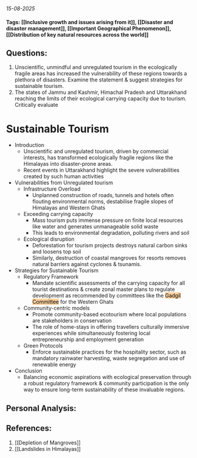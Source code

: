 *15-08-2025*
#### Tags: [[Inclusive growth and issues arising from it]], [[Disaster and disaster management]], [[Important Geographical Phenomenon]], [[Distribution of key natural resources across the world]]


## Questions:

1. Unscientific, unmindful and unregulated tourism in the ecologically fragile areas has increased the vulnerability of these regions towards a plethora of disasters. Examine the statement & suggest strategies for sustainable tourism.
2. The states of Jammu and Kashmir, Himachal Pradesh and Uttarakhand reaching the limits of their ecological carrying capacity due to tourism. Critically evaluate

# Sustainable Tourism

- Introduction
	- Unscientific and unregulated tourism, driven by commercial interests, has transformed ecologically fragile regions like the Himalayas into disaster-prone areas.
	- Recent events in Uttarakhand highlight the severe vulnerabilities created by such human activities
- Vulnerabilities from Unregulated tourism
	- Infrastructure Overload
		- Unplanned construction of roads, tunnels and hotels often flouting environmental norms, destabilise fragile slopes of Himalayas and Western Ghats
	- Exceeding carrying capacity
		- Mass tourism puts immense pressure on finite local resources like water and generates unmanageable solid waste
		- This leads to environmental degradation, polluting rivers and soil
	- Ecological disruption
		- Deforestation for tourism projects destroys natural carbon sinks and loosens top soil
		- Similarly, destruction of coastal mangroves for resorts removes natural barriers against cyclones & tsunamis.
- Strategies for Sustainable Tourism
	- Regulatory Framework
		- Mandate scientific assessments of the carrying capacity for all tourist destinations & create zonal master plans to regulate development as recommended by committees like the <mark style="background: #FFB86CA6;">Gadgil Committee</mark> for the Western Ghats
	- Community-centric models
		- Promote community-based ecotourism where local populations are stakeholders in conservation
		- The role of home-stays in offering travellers culturally immersive experiences while simultaneously fostering local entrepreneurship and employment generation
	- Green Protocols
		- Enforce sustainable practices for the hospitality sector, such as mandatory rainwater harvesting, waste segregation and use of renewable energy
- Conclusion
	- Balancing economic aspirations with ecological preservation through a robust regulatory framework & community participation is the only way to ensure long-term sustainability of these invaluable regions. 




## Personal Analysis:


## References:

1. [[Depletion of Mangroves]]
2. [[Landslides in Himalayas]]